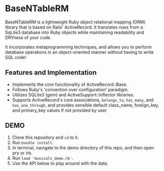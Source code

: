 # BaseNTableRM

BaseNTableRM is a lightweight Ruby object relational mapping (ORM) library that is based on Rails' ActiveRecord. It translates rows from a SqLite3 database into Ruby objects  while maintaining readability and DRYness of your code. 

It incorporates metaprogramming techniques, and allows you to perform database operations in an object-oriented manner without having to write SQL code!

## Features and Implementation 

   * Implements the core functionality of ActiveRecord::Base.
   * Follows Ruby's 'convention over configuration' paradigm.
   * Utilizes SQLite3 (gem) and ActiveSupport::Inflector libraries. 
   * Supports ActiveRecord's core associations, ```belongs_to```, ```has_many```, and ```has_one_through```, and provides sensible default class_name, foreign_key, and primary_key values if not provided by user
   
## DEMO 

1. Clone this repository and ```cd``` to it.
2. Run ```bundle install```.
3. In terminal, navigate to the demo directory of this repo,  and then open pry or irb.
4. Run ```load 'musicals_demo.rb'```.
5. Use the API below to play around with the data.
